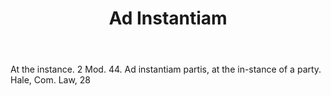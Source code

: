 ---
title: Ad Instantiam
letter: A
permalink: "/definitions/ad-instantiam.html"
body: At the instance. 2 Mod. 44. Ad instantiam partis, at the in-stance of a party.
  Hale, Com. Law, 28
published_at: '2018-07-07'
layout: post
---
